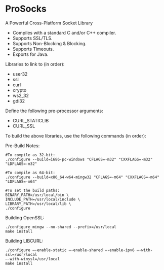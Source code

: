 ProSocks
========

A Powerful Cross-Platform Socket Library

- Compiles with a standard C and/or C++ compiler.
- Supports SSL/TLS.
- Supports Non-Blocking & Blocking.
- Supports Timeouts.
- Exports for Java.


Libraries to link to (in order):

  - user32
  - ssl
  - curl
  - crypto
  - ws2_32
  - gdi32
  
Define the following pre-processor arguments:
  - CURL_STATICLIB
  - CURL_SSL

To build the above libraries, use the following commands (in order):

Pre-Build Notes:

    #To compile as 32-bit:
    ./configure --build=i686-pc-windows "CFLAGS=-m32" "CXXFLAGS=-m32" "LDFLAGS=-m32"
    
    #To compile as 64-bit:
    ./configure --build=x86_64-w64-mingw32 "CFLAGS=-m64" "CXXFLAGS=-m64" "LDFLAGS=-m64"
    
    #To set the build paths:
    BINARY_PATH=/usr/local/bin \
    INCLUDE_PATH=/usr/local/include \
    LIBRARY_PATH=/usr/local/lib \
    ./configure


Building OpenSSL:

    ./configure mingw --no-shared --prefix=/usr/local
    make install

Building LIBCURL:

    ./configure —-enable-static —-enable-shared —-enable-ipv6 —-with-ssl=/usr/local
    —-with-winssl=/usr/local
    make install
